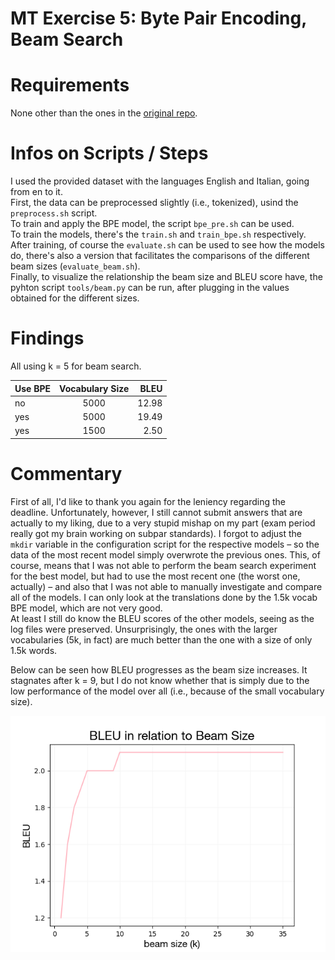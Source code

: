 # MT Exercise 5: Byte Pair Encoding, Beam Search

# Requirements

None other than the ones in the [original repo](https://github.com/emmavdbold/mt-exercise-5). 

# Infos on Scripts / Steps

I used the provided dataset with the languages English and Italian, going from en to it.    
First, the data can be preprocessed slightly (i.e., tokenized), usind the `preprocess.sh` script.    
To train and apply the BPE model, the script `bpe_pre.sh` can be used.     
To train the models, there's the `train.sh` and `train_bpe.sh` respectively.     
After training, of course the `evaluate.sh` can be used to see how the models do, there's also a version that facilitates the comparisons of the different beam sizes (`evaluate_beam.sh`).      
Finally, to visualize the relationship the beam size and BLEU score have, the pyhton script `tools/beam.py` can be run, after plugging in the values obtained for the different sizes. 



# Findings

All using k = 5 for beam search.

| Use BPE | Vocabulary Size | BLEU |
| :---         |     :---:      |          ---: |
| no   | 5000     | 12.98    |
| yes     | 5000       | 19.49      |
| yes     | 1500       | 2.50      |

# Commentary

First of all, I'd like to thank you again for the leniency regarding the deadline. 
Unfortunately, however, I still cannot submit answers that are actually to my liking, due to a very stupid mishap on my part (exam period really got my brain working on subpar standards). I forgot to adjust the `mkdir` variable in the configuration script for the respective models – so the data of the most recent model simply overwrote the previous ones. This, of course, means that I was not able to perform the beam search experiment for the best model, but had to use the most recent one (the worst one, actually) – and also that I was not able to manually investigate and compare all of the models. I can only look at the translations done by the 1.5k vocab BPE model, which are not very good.    
At least I still do know the BLEU scores of the other models, seeing as the log files were preserved. Unsurprisingly, the ones with the larger vocabularies (5k, in fact) are much better than the one with a size of only 1.5k words. 

Below can be seen how BLEU progresses as the beam size increases. It stagnates after k = 9, but I do not know whether that is simply due to the low performance of the model over all (i.e., because of the small vocabulary size). 

![This is an image](tools/beam_BLEU.png)
